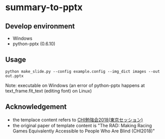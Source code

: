 # summary-to-pptx

## Develop environment
- Windows
- python-pptx (0.6.10)

## Usage
```
python make_slide.py --config example.config --img_dict images --out out.pptx
```
Note: executable on Windows (an error of python-pptx happens at text_frame.fit_text (editing font) on Linux)


## Acknowledgement
- the templace content refers to [CHI勉強会2018(東京セッション)](https://www.dropbox.com/s/j6abo3orwrg8whr/1%20%E6%9D%B1%E4%BA%AC%E3%82%BB%E3%83%83%E3%82%B7%E3%83%A7%E3%83%B31.pdf?dl=1)  
- the original paper of template content is "The RAD: Making Racing Games Equivalently Accessible to People Who Are Blind (CHI2018)"
